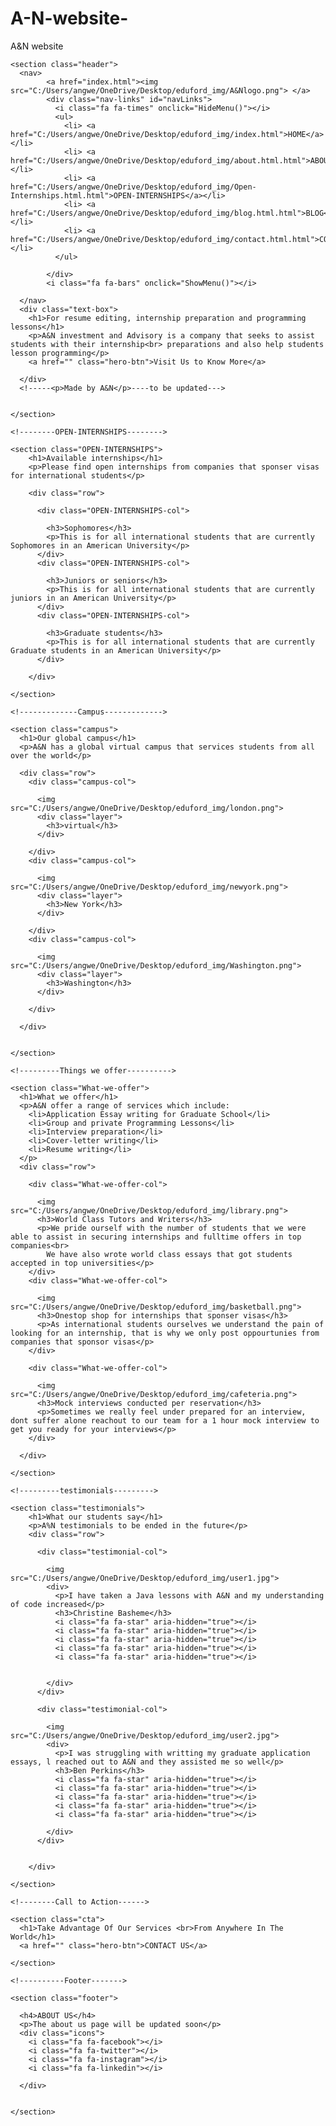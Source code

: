 # A-N-website-
A&amp;N website 
<!DOCTYPE html>
<html lang="en">

<head>
  <meta charset="UTF-8">
  <meta name="viewport" content="width=device-width, initial-scale=1.0">

  <title>A&N Education</title>
  <link rel="stylesheet" href="style.css">
  <link rel="preconnect" href="https://fonts.gstatic.com">
<link href="https://fonts.googleapis.com/css2?family=Poppins:ital,wght@0,200;0,300;0,400;0,500;1,200;1,300;1,400&display=swap" rel="stylesheet">
<link rel="stylesheet" href="https://cdn.jsdelivr.net/npm/@fortawesome/fontawesome-free@5.15.3/css/fontawesome.min.css">
</head>

<body>

    <section class="header">
      <nav>
            <a href="index.html"><img src="C:/Users/angwe/OneDrive/Desktop/eduford_img/A&Nlogo.png"> </a>
            <div class="nav-links" id="navLinks">
              <i class="fa fa-times" onclick="HideMenu()"></i>
              <ul>
                <li> <a href="C:/Users/angwe/OneDrive/Desktop/eduford_img/index.html">HOME</a></li>
                <li> <a href="C:/Users/angwe/OneDrive/Desktop/eduford_img/about.html.html">ABOUT</a></li>
                <li> <a href="C:/Users/angwe/OneDrive/Desktop/eduford_img/Open-Internships.html.html">OPEN-INTERNSHIPS</a></li>
                <li> <a href="C:/Users/angwe/OneDrive/Desktop/eduford_img/blog.html.html">BLOG</a></li>
                <li> <a href="C:/Users/angwe/OneDrive/Desktop/eduford_img/contact.html.html">CONTACT</a></li>
              </ul>

            </div>
            <i class="fa fa-bars" onclick="ShowMenu()"></i>

      </nav>
      <div class="text-box">
        <h1>For resume editing, internship preparation and programming lessons</h1>
        <p>A&N investment and Advisory is a company that seeks to assist students with their internship<br> preparations and also help students lesson programming</p>
        <a href="" class="hero-btn">Visit Us to Know More</a>

      </div>
      <!-----<p>Made by A&N</p>----to be updated--->


    </section>

    <!--------OPEN-INTERNSHIPS-------->

    <section class="OPEN-INTERNSHIPS">
        <h1>Available internships</h1>
        <p>Please find open internships from companies that sponser visas for international students</p>

        <div class="row">

          <div class="OPEN-INTERNSHIPS-col">

            <h3>Sophomores</h3>
            <p>This is for all international students that are currently Sophomores in an American University</p>
          </div>
          <div class="OPEN-INTERNSHIPS-col">

            <h3>Juniors or seniors</h3>
            <p>This is for all international students that are currently juniors in an American University</p>
          </div>
          <div class="OPEN-INTERNSHIPS-col">

            <h3>Graduate students</h3>
            <p>This is for all international students that are currently Graduate students in an American University</p>
          </div>

        </div>

    </section>

    <!-------------Campus------------->

    <section class="campus">
      <h1>Our global campus</h1>
      <p>A&N has a global virtual campus that services students from all over the world</p>
      
      <div class="row">
        <div class="campus-col">

          <img src="C:/Users/angwe/OneDrive/Desktop/eduford_img/london.png">
          <div class="layer">
            <h3>virtual</h3>
          </div>

        </div>
        <div class="campus-col">

          <img src="C:/Users/angwe/OneDrive/Desktop/eduford_img/newyork.png">
          <div class="layer">
            <h3>New York</h3>
          </div>

        </div>
        <div class="campus-col">

          <img src="C:/Users/angwe/OneDrive/Desktop/eduford_img/Washington.png">
          <div class="layer">
            <h3>Washington</h3>
          </div>

        </div>

      </div>


    </section>

    <!---------Things we offer---------->

    <section class="What-we-offer">
      <h1>What we offer</h1>
      <p>A&N offer a range of services which include:
        <li>Application Essay writing for Graduate School</li>
        <li>Group and private Programming Lessons</li>
        <li>Interview preparation</li>
        <li>Cover-letter writing</li>
        <li>Resume writing</li>
      </p>
      <div class="row">

        <div class="What-we-offer-col">

          <img src="C:/Users/angwe/OneDrive/Desktop/eduford_img/library.png">
          <h3>World Class Tutors and Writers</h3>
          <p>We pride ourself with the number of students that we were able to assist in securing internships and fulltime offers in top companies<br> 
            We have also wrote world class essays that got students accepted in top universities</p>
        </div>
        <div class="What-we-offer-col">

          <img src="C:/Users/angwe/OneDrive/Desktop/eduford_img/basketball.png">
          <h3>Onestop shop for internships that sponser visas</h3>
          <p>As international students ourselves we understand the pain of looking for an internship, that is why we only post oppourtunies from companies that sponsor visas</p>
        </div>

        <div class="What-we-offer-col">

          <img src="C:/Users/angwe/OneDrive/Desktop/eduford_img/cafeteria.png">
          <h3>Mock interviews conducted per reservation</h3>
          <p>Sometimes we really feel under prepared for an interview, dont suffer alone reachout to our team for a 1 hour mock interview to get you ready for your interviews</p>
        </div>

      </div>

    </section>

    <!---------testimonials--------->

    <section class="testimonials">
        <h1>What our students say</h1>
        <p>A%N testimonials to be ended in the future</p>
        <div class="row">

          <div class="testimonial-col">

            <img src="C:/Users/angwe/OneDrive/Desktop/eduford_img/user1.jpg">
            <div>
              <p>I have taken a Java lessons with A&N and my understanding of code increased</p>
              <h3>Christine Basheme</h3>
              <i class="fa fa-star" aria-hidden="true"></i>
              <i class="fa fa-star" aria-hidden="true"></i>
              <i class="fa fa-star" aria-hidden="true"></i>
              <i class="fa fa-star" aria-hidden="true"></i>
              <i class="fa fa-star" aria-hidden="true"></i>
              

            </div>
          </div>

          <div class="testimonial-col">

            <img src="C:/Users/angwe/OneDrive/Desktop/eduford_img/user2.jpg">
            <div>
              <p>I was struggling with writting my graduate application essays, l reached out to A&N and they assisted me so well</p>
              <h3>Ben Perkins</h3>
              <i class="fa fa-star" aria-hidden="true"></i>
              <i class="fa fa-star" aria-hidden="true"></i>
              <i class="fa fa-star" aria-hidden="true"></i>
              <i class="fa fa-star" aria-hidden="true"></i>
              <i class="fa fa-star" aria-hidden="true"></i>

            </div>
          </div>


        </div>

    </section>

    <!--------Call to Action------>

    <section class="cta">
      <h1>Take Advantage Of Our Services <br>From Anywhere In The World</h1>
      <a href="" class="hero-btn">CONTACT US</a>

    </section>

    <!----------Footer------->

    <section class="footer">

      <h4>ABOUT US</h4>
      <p>The about us page will be updated soon</p>
      <div class="icons">
        <i class="fa fa-facebook"></i>
        <i class="fa fa-twitter"></i>
        <i class="fa fa-instagram"></i>
        <i class="fa fa-linkedin"></i>

      </div>


    </section>

<!-------JavaScript for Toggle Menu -------->

 <script>

      var navLinks = document.getElementById("navLinks");
      function ShowMenu(){
        navLinks.style.right = "0";
      }

      function HideMenu(){
        navLinks.style.right = "-200px";
      }


 </script>   

</body>

</html>



